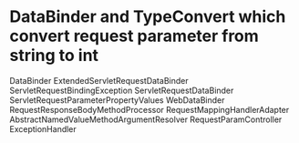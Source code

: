 # DataBinder and TypeConvert which convert request parameter from string to int

DataBinder
ExtendedServletRequestDataBinder
ServletRequestBindingException
ServletRequestDataBinder
ServletRequestParameterPropertyValues
WebDataBinder
RequestResponseBodyMethodProcessor
RequestMappingHandlerAdapter
AbstractNamedValueMethodArgumentResolver
RequestParamController
ExceptionHandler